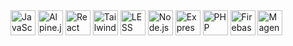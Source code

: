 <!-- JavaScript -->
<img src="https://img.icons8.com/color/48/000000/javascript.png" alt="JavaScript" width="40" height="40"/>
<!-- Alpine.js -->
<img src="https://avatars.githubusercontent.com/u/59030169?s=200&v=4" alt="Alpine.js" width="40" height="40"/>
<!-- React -->
<img src="https://img.icons8.com/color/48/000000/react-native.png" alt="React" width="40" height="40"/>
<!-- Tailwind CSS -->
<img src="https://www.vectorlogo.zone/logos/tailwindcss/tailwindcss-icon.svg" alt="Tailwind CSS" width="40" height="40"/>
<!-- LESS -->
<img src="https://cdn.worldvectorlogo.com/logos/less.svg" alt="LESS" width="40" height="40"/>
<!-- Node.js -->
<img src="https://img.icons8.com/color/48/000000/nodejs.png" alt="Node.js" width="40" height="40"/>
<!-- Express -->
<img src="https://upload.wikimedia.org/wikipedia/commons/6/64/Expressjs.png" alt="Express" width="40" height="40"/>
<!-- PHP -->
<img src="https://img.icons8.com/officel/40/000000/php-logo.png" alt="PHP" width="40" height="40"/>
<!-- Firebase -->
<img src="https://www.vectorlogo.zone/logos/firebase/firebase-icon.svg" alt="Firebase" width="40" height="40"/>
<!-- Magento 2 -->
<img src="https://img.icons8.com/color/48/000000/magento.png" alt="Magento" width="40" height="40"/>


